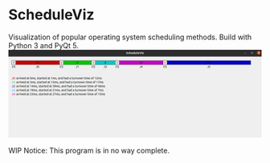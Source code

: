 # ScheduleViz
Visualization of popular operating system scheduling methods. Build with Python 3 and PyQt 5.
![alt text](https://github.com/SKefalidis/ScheduleViz/blob/main/misc/screenshot1.png?raw=true)


WIP Notice: This program is in no way complete.
